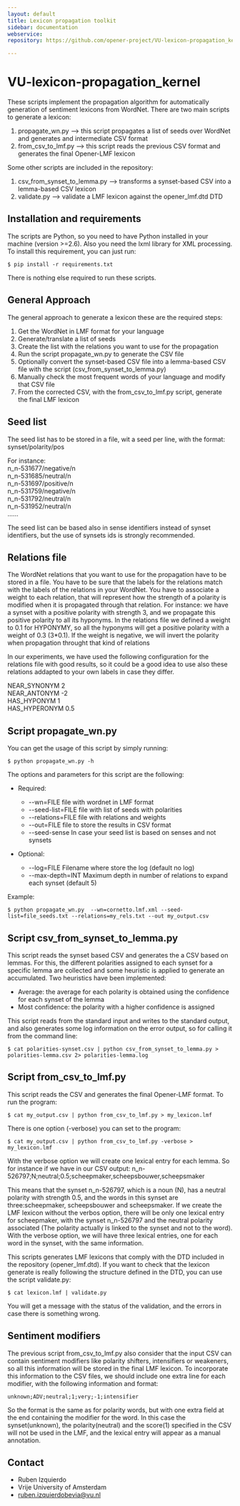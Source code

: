 ```yaml
---
layout: default
title: Lexicon propagation toolkit
sidebar: documentation
webservice: 
repository: https://github.com/opener-project/VU-lexicon-propagation_kernel

---
```




<div id='readme'></div>

VU-lexicon-propagation_kernel
=============================

These scripts implement the propagation algorithm for automatically generation of sentiment lexicons from WordNet.
There are two main scripts to generate a lexicon:
1) propagate_wn.py --> this script propagates a list of seeds over WordNet and generates and intermediate CSV format
2) from_csv_to_lmf.py --> this script reads the previous CSV format and generates the final Opener-LMF lexicon

Some other scripts are included in the repository:
1) csv_from_synset_to_lemma.py --> transforms a synset-based CSV into a lemma-based CSV lexicon
2) validate.py --> validate a LMF lexicon against the opener_lmf.dtd DTD


Installation and requirements
-----------------------------

The scripts are Python, so you need to have Python installed in your machine (version >=2.6). Also you need the lxml library for XML
processing. To install this requirement, you can just run:
````shell
$ pip install -r requirements.txt
````
There is nothing else required to run these scripts.


General Approach
----------------

The general approach to generate a lexicon these are the required steps:

1. Get the WordNet in LMF format for your language
2. Generate/translate a list of seeds
3. Create the list with the relations you want to use for the propagation
4. Run the script propagate_wn.py to generate the CSV file
5. Optionally convert the synset-based CSV file into a lemma-based CSV file with the script (csv_from_synset_to_lemma.py)
5. Manually check the most frequent words of your language and modify that CSV file
6. From the corrected CSV, with the from_csv_to_lmf.py script, generate the final LMF lexicon


Seed list
---------

The seed list has to be stored in a file, wit a seed per line, with the format:
synset/polarity/pos

For instance:  
n_n-531677/negative/n  
n_n-531685/neutral/n  
n_n-531697/positive/n  
n_n-531759/negative/n  
n_n-531792/neutral/n  
n_n-531952/neutral/n  
......

The seed list can be based also in sense identifiers instead of synset identifiers, but the use of synsets ids
is strongly recommended.


Relations file
--------------

The WordNet relations that you want to use for the propagation have to be stored in a file. You have to be sure that the
labels for the relations match with the labels of the relations in your WordNet. You have to associate a weight to each
relation, that will represent how the strength of a polarity is modified when it is propagated through that relation. For
instance: we have a synset with a positive polarity with strength 3, and we propagate this positive polarity to all its
hyponyms. In the relations file we defined a weight to 0.1 for HYPONYMY, so all the hyponyms will get a positive polarity
with a weight of 0.3 (3*0.1). If the weight is negative, we will invert the polarity when propagation throught that kind
of relations

In our experiments, we have used the following configuration for the relations file with good results, so it could be a good
idea to use also these relations addapted to your own labels in case they differ.  

NEAR_SYNONYM 2  
NEAR_ANTONYM -2  
HAS_HYPONYM 1  
HAS_HYPERONYM 0.5  


Script propagate_wn.py
----------------------

You can get the usage of this script by simply running:
````shell
$ python propagate_wn.py -h
````

The options and parameters for this script are the following:
* Required:
  *  --wn=FILE file with wordnet in LMF format
  *  --seed-list=FILE file with list of seeds with polarities
  *  --relations=FILE file with relations and weights
  *  --out=FILE file to store the results in CSV format
  *  --seed-sense In case your seed list is based on senses and not synsets
  
* Optional:
  *  --log=FILE Filename where store the log (default no log)
  *  --max-depth=INT Maximum depth in number of relations to expand each synset (default 5) 
	
Example:
````shell
$ python propagate_wn.py  --wn=cornetto.lmf.xml --seed-list=file_seeds.txt --relations=my_rels.txt --out my_output.csv
````
    
    
Script csv_from_synset_to_lemma.py
----------------------------------
This script reads the synset based CSV and generates the a CSV based on lemmas. For this, the different polarities assigned
to each synset for a specific lemma are collected and some heuristic is applied to generate an accumulated. Two heuristics
have been implemented:

* Average: the average for each polarity is obtained using the confidence for each synset of the lemma
* Most confidence: the polarity with a higher confidence is assigned

This script reads from the standard input and writes to the standard output, and also generates some log information
on the error output, so for calling it from the command line:
````shell
$ cat polarities-synset.csv | python csv_from_synset_to_lemma.py > polarities-lemma.csv 2> polarities-lemma.log
````

    
Script from_csv_to_lmf.py
------------------------

This script reads the CSV and generates the final Opener-LMF format. To run the program:
````shell
$ cat my_output.csv | python from_csv_to_lmf.py > my_lexicon.lmf
````

There is one option (-verbose) you can set to the program:
````shell
$ cat my_output.csv | python from_csv_to_lmf.py -verbose > my_lexicon.lmf
````

With the verbose option we will create one lexical entry for each lemma. So for instance if we have in our CSV output:
n_n-526797;N;neutral;0.5;scheepmaker,scheepsbouwer,scheepsmaker

This means that the synset n_n-526797, which is a noun (N), has a neutral polarity with strength 0.5, and the words in this synset
are three:scheepmaker, scheepsbouwer and scheepsmaker.
If we create the LMF lexicon without the verbos option, there will be only one lexical entry for scheepmaker, with the synset
n_n-526797 and the neutral polarity associated (The polarity actually is linked to the synset and not to the word).
With the verbose option, we will have three lexical entries, one for each word in the synset, with the same information.


This scripts generates LMF lexicons that comply with the DTD included in the repository (opener_lmf.dtd). If you want to check
that the lexicon generate is really following the structure defined in the DTD, you can use the script validate.py:
````shell
$ cat lexicon.lmf | validate.py
````
You will get a message with the status of the validation, and the errors in case there is something wrong.

Sentiment modifiers
------------------
The previous script from_csv_to_lmf.py also consider that the input CSV can contain sentiment modifiers like polarity
shifters, intensifiers or weakeners, so all this information will be stored in the final LMF lexicon.
To incorporate this information to the CSV files, we should include one extra line for each modifier, with the following
information and format:
````shell
unknown;ADV;neutral;1;very;-1;intensifier
````
So the format is the same as for polarity words, but with one extra field at the end containing the modifier for the word.
In this case the synset(unknown), the polarity(neutral) and the score(1) specified in the CSV will not be used in the LMF,
and the lexical entry will appear as a manual annotation.


Contact
------
* Ruben Izquierdo
* Vrije University of Amsterdam
* ruben.izquierdobevia@vu.nl


